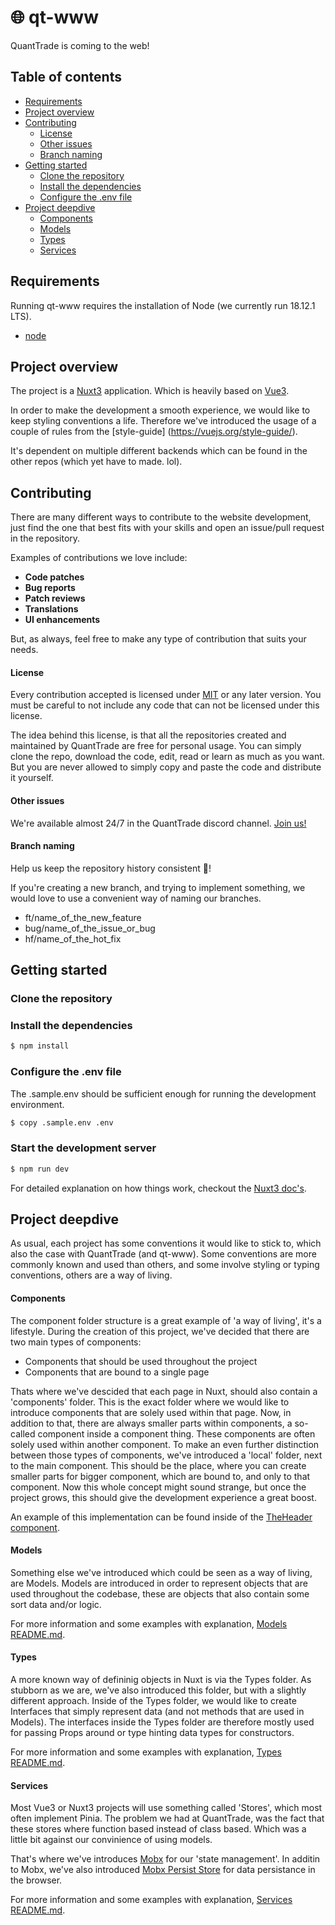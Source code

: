 # 🌐 qt-www

QuantTrade is coming to the web!

## Table of contents

- [Requirements](#requirements)
- [Project overview](#project-overview)
- [Contributing](#contributing)
    + [License](#license)
    + [Other issues](#other-issues)
    + [Branch naming](#branch-naming)
- [Getting started](#getting-started)
    + [Clone the repository](#clone-the-repository)
    + [Install the dependencies](#install-the-dependencies)
    + [Configure the .env file](#configure-the-env-file)
- [Project deepdive](#project-deepdive)
    + [Components](#components)
    + [Models](#models)
    + [Types](#types)
    + [Services](#services)

## Requirements
Running qt-www requires the installation of Node (we currently run 18.12.1 LTS).

* [node](https://nodejs.org/en/)

## Project overview

The project is a [Nuxt3](https://nuxt.com/) application.
Which is heavily based on [Vue3](https://vuejs.org/).

In order to make the development a smooth experience, we would like to keep styling conventions a life.
Therefore we've introduced the usage of a couple of rules from the [style-guide] (https://vuejs.org/style-guide/).
 
It's dependent on multiple different backends which can be found in the other repos (which yet have to made. lol).

## Contributing

There are many different ways to contribute to the website development, just find the one that best fits with your skills and open an issue/pull request in the repository.

Examples of contributions we love include:

- **Code patches**
- **Bug reports**
- **Patch reviews**
- **Translations**
- **UI enhancements**

But, as always, feel free to make any type of contribution that suits your needs.

#### License

Every contribution accepted is licensed under [MIT](https://opensource.org/licenses/MIT) or any later version.
You must be careful to not include any code that can not be licensed under this license.

The idea behind this license, is that all the repositories created and maintained by QuantTrade are free for personal usage.
You can simply clone the repo, download the code, edit, read or learn as much as you want. But you are never allowed to simply copy
and paste the code and distribute it yourself. 

#### Other issues

We're available almost 24/7 in the QuantTrade discord channel. [Join us!](https://discord.com/invite/ScBc9ee3mx)

#### Branch naming

Help us keep the repository history consistent 🙏!

If you're creating a new branch, and trying to implement something, we would love to use a convenient way of naming our branches.

- ft/name_of_the_new_feature
- bug/name_of_the_issue_or_bug
- hf/name_of_the_hot_fix

## Getting started

### Clone the repository


### Install the dependencies

``` bash
$ npm install
```

### Configure the .env file
The .sample.env should be sufficient enough for running the development environment.

``` bash
$ copy .sample.env .env
```

### Start the development server


``` bash
$ npm run dev
```

For detailed explanation on how things work, checkout the [Nuxt3 doc's](https://nuxt.com/).


## Project deepdive

As usual, each project has some conventions it would like to stick to, which also the case with QuantTrade (and qt-www).
Some conventions are more commonly known and used than others, and some involve styling or typing conventions, others are a way of living.


#### Components
The component folder structure is a great example of 'a way of living', it's a lifestyle.
During the creation of this project, we've decided that there are two main types of components:

- Components that should be used throughout the project
- Components that are bound to a single page

Thats where we've descided that each page in Nuxt, should also contain a 'components' folder. This is the exact folder where we
would like to introduce components that are solely used within that page.
Now, in addition to that, there are always smaller parts within components, a so-called component inside a component thing.
These components are often solely used within another component. To make an even further distinction between those types of components,
we've introduced a 'local' folder, next to the main component. This should be the place, where you can create smaller parts for bigger component, which are bound to, and only to that component.
Now this whole concept might sound strange, but once the project grows, this should give the development experience a great boost.

An example of this implementation can be found inside of the [TheHeader component](https://github.com/QuantTrade-io/qt-www/tree/dev/components/header).


#### Models
Something else we've introduced which could be seen as a way of living, are Models.
Models are introduced in order to represent objects that are used throughout the codebase, these are objects that also contain some sort data and/or logic.

For more information and some examples with explanation, [Models README.md](https://github.com/QuantTrade-io/qt-www/tree/dev/models).


#### Types
A more known way of defininig objects in Nuxt is via the Types folder. As stubborn as we are, we've also introduced this folder, but with a slightly different approach. Inside of the Types folder, we would like to create Interfaces that simply represent data (and not methods that are used in Models). The interfaces inside the Types folder are therefore mostly used for passing Props around or type hinting data types for constructors.

For more information and some examples with explanation, [Types README.md](https://github.com/QuantTrade-io/qt-www/tree/dev/types).


#### Services
Most Vue3 or Nuxt3 projects will use something called 'Stores', which most often implement Pinia.
The problem we had at QuantTrade, was the fact that these stores where function based instead of class based.
Which was a little bit against our convinience of using models.

That's where we've introduces [Mobx](https://mobx.js.org/README.html) for our 'state management'.
In additin to Mobx, we've also introduced [Mobx Persist Store](https://github.com/quarrant/mobx-persist-store) for data persistance in the browser.

For more information and some examples with explanation, [Services README.md](https://github.com/QuantTrade-io/qt-www/tree/dev/services).

